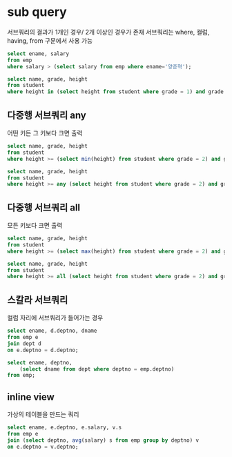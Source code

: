 # sub query

서브쿼리의 결과가 1개인 경우/ 2개 이상인 경우가 존재
서브쿼리는 where, 컬럼, having, from 구문에서 사용 가능



```sql
select ename, salary
from emp
where salary > (select salary from emp where ename='양준혁');

select name, grade, height
from student
where height in (select height from student where grade = 1) and grade = 2;
```



## 다중행 서브쿼리 any

어떤 키든 그 키보다 크면 출력

```sql
select name, grade, height
from student
where height >= (select min(height) from student where grade = 2) and grade =2;

select name, grade, height
from student
where height >= any (select height from student where grade = 2) and grade =2;
```



## 다중행 서브쿼리 all

모든 키보다 크면 출력

```sql
select name, grade, height
from student
where height >= (select max(height) from student where grade = 2) and grade =2;

select name, grade, height
from student
where height >= all (select height from student where grade = 2) and grade =2;
```



## 스칼라 서브쿼리

컬럼 자리에 서브쿼리가 들어가는 경우

```sql
select ename, d.deptno, dname
from emp e 
join dept d
on e.deptno = d.deptno;

select ename, deptno, 
    (select dname from dept where deptno = emp.deptno)
from emp;
```



## inline view

가상의 테이블을 만드는 쿼리

```sql
select ename, e.deptno, e.salary, v.s
from emp e
join (select deptno, avg(salary) s from emp group by deptno) v
on e.deptno = v.deptno;
```


